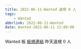 ```yaml
---
title: 2022-06-11-Wanted 違規 0 人
tags:
    - Wanted
abbrlink: 2022-06-11-Wanted
date: Wanted-2022-06-11 12:00:00
---
```

Wanted 板 [板規連結](https://www.ptt.cc/bbs/Wanted/M.1608829773.A.D3B.html)
昨天違規 0 人
